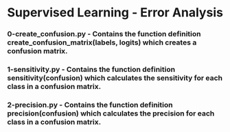 # Supervised Learning - Error Analysis

### 0-create_confusion.py - Contains the function definition create_confusion_matrix(labels, logits) which creates a confusion matrix.

### 1-sensitivity.py - Contains the function definition sensitivity(confusion) which calculates the sensitivity for each class in a confusion matrix.

### 2-precision.py - Contains the function definition precision(confusion) which calculates the precision for each class in a confusion matrix.
